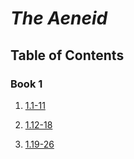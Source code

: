# *The Aeneid*

## Table of Contents

### Book 1

1. [1.1-11](Aeneid1.1-11.md.md)

2. [1.12-18](Aeneid1.12-18.md)

3. [1.19-26](Aeneid1.19-26.md)
